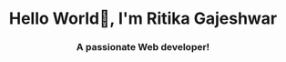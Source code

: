 <h1 align="center">Hello World👋, I'm Ritika Gajeshwar</h1>
<h3 align="center">A passionate Web developer!</h3>

